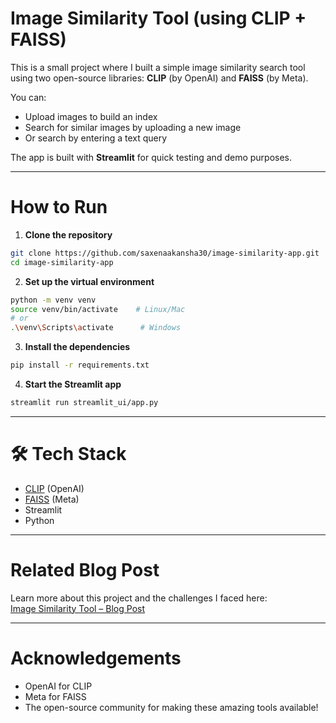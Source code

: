 # Image Similarity Tool (using CLIP + FAISS)

This is a small project where I built a simple image similarity search tool using two open-source libraries: **CLIP** (by OpenAI) and **FAISS** (by Meta).

You can:

- Upload images to build an index
- Search for similar images by uploading a new image
- Or search by entering a text query

The app is built with **Streamlit** for quick testing and demo purposes.

---

# How to Run

1. **Clone the repository**

```bash
git clone https://github.com/saxenaakansha30/image-similarity-app.git
cd image-similarity-app
```

2. **Set up the virtual environment**

```bash
python -m venv venv
source venv/bin/activate    # Linux/Mac
# or
.\venv\Scripts\activate      # Windows
```

3. **Install the dependencies**

```bash
pip install -r requirements.txt
```

4. **Start the Streamlit app**

```bash
streamlit run streamlit_ui/app.py
```

---

# 🛠️ Tech Stack

- [CLIP](https://github.com/openai/CLIP) (OpenAI)
- [FAISS](https://github.com/facebookresearch/faiss) (Meta)
- Streamlit
- Python

---

# Related Blog Post

Learn more about this project and the challenges I faced here:  
[Image Similarity Tool – Blog Post](https://akanshasaxena.com/post/image-similarity-tool/)

---

# Acknowledgements

- OpenAI for CLIP
- Meta for FAISS
- The open-source community for making these amazing tools available!


